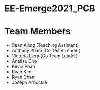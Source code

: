 # EE-Emerge2021_PCB

# Team Members
* Sean Alling (Teaching Assistant)
* Anthony Pham (Co Team Leader)
* Victoria Liera (Co Team Leader)
* Anelise Cho
* Kevin Phan
* Ryan Kim
* Ryan Chan
* Joseph Arbuckle

